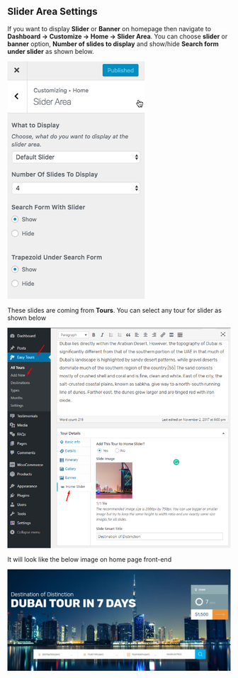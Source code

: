 ## **Slider Area Settings**

If you want to display **Slider** or **Banner** on homepage then navigate to **Dashboard &rarr; Customize &rarr; Home &rarr; Slider Area**. You can choose **slider** or **banner** option, **Number of slides to display** and show/hide **Search form under slider** as shown below.

![img](../../img/homepage-slider-choose.gif)

These slides are coming from **Tours**. You can select any tour for slider as shown below

![img](../../img/homepage-slider-tour.png)

It will look like the below image on home page front-end

![img](../../img/homepage-slider-tour-front.png)
